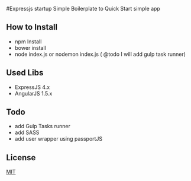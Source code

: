 #Expressjs startup
Simple Boilerplate to Quick Start simple app

## How to Install
- npm Install
- bower install
- node index.js or nodemon index.js ( @todo I will add gulp task runner)

## Used Libs
- ExpressJS 4.x
- AngularJS 1.5.x

## Todo
- add Gulp Tasks runner
- add SASS
- add user wrapper using passportJS


## License

  [MIT](LICENSE)
